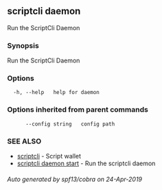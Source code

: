 ## scriptcli daemon

Run the ScriptCli Daemon

### Synopsis

Run the ScriptCli Daemon

### Options

```
  -h, --help   help for daemon
```

### Options inherited from parent commands

```
      --config string   config path
```

### SEE ALSO

* [scriptcli](scriptcli.md)	 - Script wallet
* [scriptcli daemon start](scriptcli_daemon_start.md)	 - Run the scriptcli daemon

###### Auto generated by spf13/cobra on 24-Apr-2019

